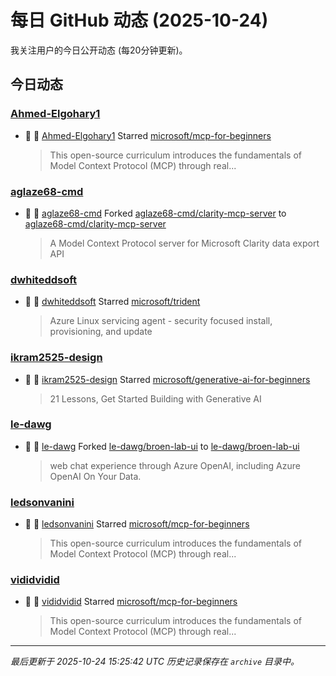 # 每日 GitHub 动态 (2025-10-24)

我关注用户的今日公开动态 (每20分钟更新)。

## 今日动态

### [Ahmed-Elgohary1](https://github.com/Ahmed-Elgohary1)
- 🌟 👤 [Ahmed-Elgohary1](https://github.com/Ahmed-Elgohary1) Starred [microsoft/mcp-for-beginners](https://github.com/microsoft/mcp-for-beginners)
  > This open-source curriculum introduces the fundamentals of Model Context Protocol (MCP) through real...

### [aglaze68-cmd](https://github.com/aglaze68-cmd)
- 🍴 👤 [aglaze68-cmd](https://github.com/aglaze68-cmd) Forked [aglaze68-cmd/clarity-mcp-server](https://github.com/aglaze68-cmd/clarity-mcp-server) to [aglaze68-cmd/clarity-mcp-server](https://github.com/aglaze68-cmd/clarity-mcp-server)
  > A Model Context Protocol server for Microsoft Clarity data export API

### [dwhiteddsoft](https://github.com/dwhiteddsoft)
- 🌟 👤 [dwhiteddsoft](https://github.com/dwhiteddsoft) Starred [microsoft/trident](https://github.com/microsoft/trident)
  > Azure Linux servicing agent - security focused install, provisioning, and update 

### [ikram2525-design](https://github.com/ikram2525-design)
- 🌟 👤 [ikram2525-design](https://github.com/ikram2525-design) Starred [microsoft/generative-ai-for-beginners](https://github.com/microsoft/generative-ai-for-beginners)
  > 21 Lessons, Get Started Building with Generative AI 

### [le-dawg](https://github.com/le-dawg)
- 🍴 👤 [le-dawg](https://github.com/le-dawg) Forked [le-dawg/broen-lab-ui](https://github.com/le-dawg/broen-lab-ui) to [le-dawg/broen-lab-ui](https://github.com/le-dawg/broen-lab-ui)
  > web chat experience through Azure OpenAI, including Azure OpenAI On Your Data.

### [ledsonvanini](https://github.com/ledsonvanini)
- 🌟 👤 [ledsonvanini](https://github.com/ledsonvanini) Starred [microsoft/mcp-for-beginners](https://github.com/microsoft/mcp-for-beginners)
  > This open-source curriculum introduces the fundamentals of Model Context Protocol (MCP) through real...

### [vididvidid](https://github.com/vididvidid)
- 🌟 👤 [vididvidid](https://github.com/vididvidid) Starred [microsoft/mcp-for-beginners](https://github.com/microsoft/mcp-for-beginners)
  > This open-source curriculum introduces the fundamentals of Model Context Protocol (MCP) through real...


---
*最后更新于 2025-10-24 15:25:42 UTC*
*历史记录保存在 `archive` 目录中。*
